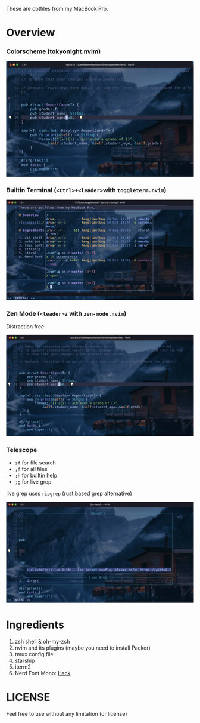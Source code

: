 These are dotfiles from my MacBook Pro.

# Overview

### Colorscheme (tokyonight.nvim)

![example](./screenshots/example.jpeg)

### Builtin Terminal (`<Ctrl>+<leader>`with `toggleterm.nvim`)

![example](./screenshots/term.jpeg)

### Zen Mode (`<leader>z` with `zen-mode.nvim`)

Distraction free

![zen](./screenshots/zen.jpeg)

### Telescope 

- `sf` for file search
- `;f` for all files
- `;h` for builtin help
- `;g` for live grep

live grep uses `ripgrep` (rust based grep alternative)

![livegrep](./screenshots/live-grep.jpeg)



# Ingredients

1. zsh shell & oh-my-zsh
2. nvim and its plugins (maybe you need to install Packer)
3. tmux config file
4. starship
5. iterm2
6. Nerd Font Mono: [Hack](https://github.com/source-foundry/Hack)

# LICENSE

Feel free to use without any limitation (or license)
